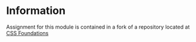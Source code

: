 # Information

Assignment for this module is contained in a fork of a repository located at [CSS Foundations](https://github.com/TheOdinProject/css-exercises)